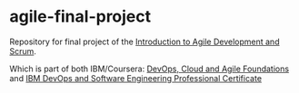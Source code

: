 # agile-final-project

Repository for final project of the [Introduction to Agile Development and Scrum](https://www.coursera.org/learn/agile-development-and-scrum).

Which is part of both IBM/Coursera: [DevOps, Cloud and Agile Foundations](https://www.coursera.org/specializations/devops-cloud-and-agile-foundations) and [IBM DevOps and Software Engineering Professional Certificate](https://www.coursera.org/professional-certificates/devops-and-software-engineering)

